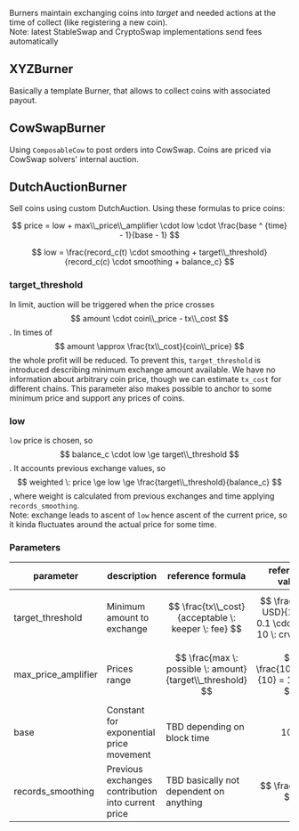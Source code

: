 Burners maintain exchanging coins into _target_ and needed actions at the time of collect (like registering a new coin).  
Note: latest StableSwap and CryptoSwap implementations send fees automatically


## XYZBurner
Basically a template Burner, that allows to collect coins with associated payout.


## CowSwapBurner
Using `ComposableCow` to post orders into CowSwap.
Coins are priced via CowSwap solvers' internal auction.


## DutchAuctionBurner
Sell coins using custom DutchAuction.
Using these formulas to price coins:

$$ price = low + max\\_price\\_amplifier \cdot low \cdot \frac{base ^ {time} - 1}{base - 1} $$  

$$ low = \frac{record_c(t) \cdot smoothing + target\\_threshold}{record_c(c) \cdot smoothing + balance_c} $$

### target_threshold
In limit, auction will be triggered when the price crosses $$ amount \cdot coin\\_price - tx\\_cost $$.
In times of $$ amount \approx \frac{tx\\_cost}{coin\\_price} $$ the whole profit will be reduced.
To prevent this, `target_threshold` is introduced describing minimum exchange amount available.
We have no information about arbitrary coin price, though we can estimate `tx_cost` for different chains.
This parameter also makes possible to anchor to some minimum price and support any prices of coins.

### low
`low` price is chosen, so $$ balance_c \cdot low \ge target\\_threshold $$.
It accounts previous exchange values, so $$ weighted \: price \ge low \ge \frac{target\\_threshold}{balance_c} $$,
where weight is calculated from previous exchanges and time applying `records_smoothing`.  
Note: exchange leads to ascent of `low` hence ascent of the current price, so it kinda fluctuates around the actual price for some time.  

### Parameters
| parameter           | description                                        | reference formula                                          | reference value                                            |
|---------------------|----------------------------------------------------|------------------------------------------------------------|------------------------------------------------------------|
| target_threshold    | Minimum amount to exchange                         | $$ \frac{tx\\_cost}{acceptable \: keeper \: fee} $$        | $$ \frac{0.1 \: USD}{1\%} = 0.1 \cdot 100 = 10 \: crvUSD$$ |
| max_price_amplifier | Prices range                                       | $$ \frac{max \: possible \: amount}{target\\_threshold} $$ | $$ \frac{100\,000}{10} = 10\,000 $$                        |
| base                | Constant for exponential price movement            | TBD depending on block time                                | $$ 100 $$                                                  |
| records_smoothing   | Previous exchanges contribution into current price | TBD basically not dependent on anything                    | $$ \frac{1}{2} $$                                          |

